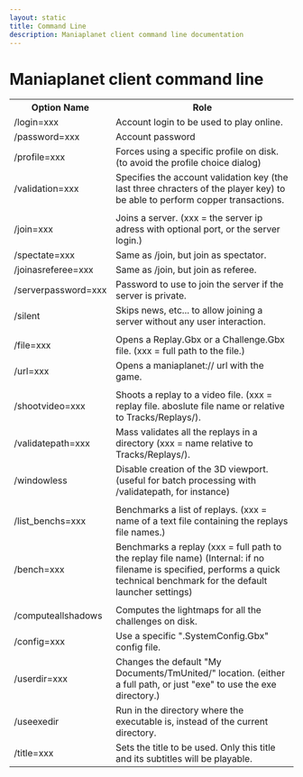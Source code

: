 ```yaml
---
layout: static
title: Command Line
description: Maniaplanet client command line documentation
---
```


Maniaplanet client command line
=========================================

<table>
  <tr>
    <th>Option Name</th><th>Role</th>
  </tr>
  <tr>
    <td>/login=xxx</td><td>Account login to be used to play online.</td>
  </tr>
  <tr>
    <td>/password=xxx</td><td>Account password</td>
  </tr>
  <tr>
    <td>/profile=xxx</td><td>Forces using a specific profile on disk. (to avoid the profile choice dialog)</td>
  </tr>
  <tr>
    <td>/validation=xxx</td><td>Specifies the account validation key (the last three chracters of the player key) to be able to perform copper transactions.</td>
  </tr>
  <tr>
	<td colspan="2"></td>
  </tr>
  <tr>
	<td>/join=xxx</td><td>Joins a server. (xxx = the server ip adress with optional port, or the server login.)</td>
  </tr>
  <tr>
	<td>/spectate=xxx</td><td>Same as /join, but join as spectator.</td>
  </tr>
  <tr>
	<td>/joinasreferee=xxx</td><td>Same as /join, but join as referee.</td>
  </tr>
  <tr>
	<td>/serverpassword=xxx</td><td>Password to use to join the server if the server is private.</td>
  </tr>
  <tr>
	<td>/silent</td><td>Skips news, etc... to allow joining a server without any user interaction.</td>
  </tr>
  <tr>
	<td colspan="2"></td>
  </tr>
  <tr>
	<td>/file=xxx</td><td>Opens a Replay.Gbx or a Challenge.Gbx file. (xxx = full path to the file.)</td>
  </tr>
  <tr>
	<td>/url=xxx</td><td>Opens a maniaplanet:// url with the game.</td>
  </tr>
  <tr>
	<td colspan="2"></td>
  </tr>
  <tr>
	<td>/shootvideo=xxx</td><td>Shoots a replay to a video file. (xxx = replay file. aboslute file name or relative to Tracks/Replays/).</td>
  </tr>
  <tr>
	<td>/validatepath=xxx</td><td>Mass validates all the replays in a directory (xxx = name relative to Tracks/Replays/).</td>
  </tr>
  <tr>
	<td>/windowless</td><td>Disable creation of the 3D viewport. (useful for batch processing with /validatepath, for instance)</td>
  </tr>
  <tr>
	<td colspan="2"></td>
  </tr>
  <tr>
	<td>/list_benchs=xxx</td><td>Benchmarks a list of replays. (xxx = name of a text file containing the replays file names.)</td>
  </tr>
  <tr>
	<td>/bench=xxx</td><td>Benchmarks a replay (xxx = full path to the replay file name) (Internal: if no filename is specified, performs a quick technical benchmark for the default launcher settings)</td>
  </tr>
  <tr>
	<td colspan="2"></td>
  </tr>
  <tr>
	<td>/computeallshadows</td><td>Computes the lightmaps for all the challenges on disk.</td>
  </tr>
  <tr>
	<td>/config=xxx</td><td>Use a specific ".SystemConfig.Gbx" config file.</td>
  </tr>
  <tr>
	<td>/userdir=xxx</td><td>Changes the default "My Documents/TmUnited/" location. (either a full path, or just "exe" to use the exe directory.)</td>
  </tr>
  <tr>
	<td>/useexedir</td><td>Run in the directory where the executable is, instead of the current directory.</td>
  </tr>
  <tr>
	<td>/title=xxx</td><td>Sets the title to be used. Only this title and its subtitles will be playable.</td>
  </tr>
</table>